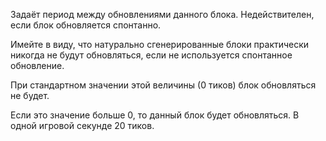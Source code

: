 Задаёт период между обновлениями данного блока. Недействителен, если блок обновляется спонтанно.

Имейте в виду, что натурально сгенерированные блоки практически никогда не будут обновляться, если не используется
спонтанное обновление.

При стандартном значении этой величины (0 тиков) блок обновляться не будет.

Если это значение больше 0, то данный блок будет обновляться. В одной игровой секунде 20 тиков.
